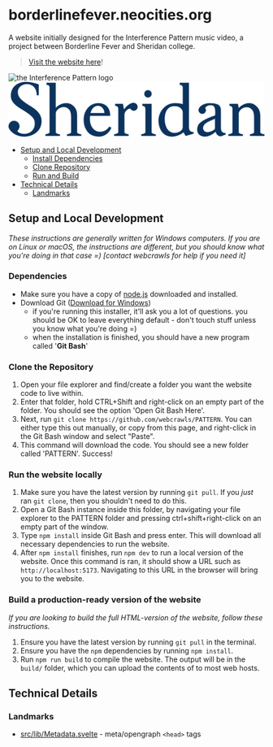 # borderlinefever.neocities.org

A website initially designed for the Interference Pattern music video, a project between Borderline Fever and Sheridan
college.

> [Visit the website here](https://borderlinefever.neocities.org)!

![the Interference Pattern logo](/static/logo/logo-colour.png)
![the Sheridan logo](/static/logo/sheridan-logo.png)

- [Setup and Local Development](#step-and-local-development)
  - [Install Dependencies](#)
  - [Clone Repository](#)
  - [Run and Build](#)
- [Technical Details](#)
  - [Landmarks](#)

## Setup and Local Development

_These instructions are generally written for Windows computers. If you are on Linux or macOS, the instructions are
different, but you should know what you're doing in that case =) [contact webcrawls for help if you need it]_

### Dependencies

- Make sure you have a copy of [node.js](https://nodejs.org/en/download/current) downloaded and installed.
- Download Git ([Download for Windows](https://git-scm.com/downloads))
    - if you're running this installer, it'll ask you a lot of questions. you should be OK to leave everything default -
      don't touch stuff unless you know what you're doing =)
    - when the installation is finished, you should have a new program called '**Git Bash**'

### Clone the Repository

1. Open your file explorer and find/create a folder you want the website code to live within.
2. Enter that folder, hold CTRL+Shift and right-click on an empty part of the folder. You should see the option 'Open
   Git
   Bash Here'.
3. Next, run `git clone https://github.com/webcrawls/PATTERN`. You can either type this out manually, or copy from this
   page, and right-click in the Git Bash window and select "Paste".
4. This command will download the code. You should see a new folder called 'PATTERN'. Success!

### Run the website locally

1. Make sure you have the latest version by running `git pull`. If you _just_ ran `git clone`, then you shouldn't need
   to do this.
2. Open a Git Bash instance inside this folder, by navigating your file explorer to the PATTERN folder and pressing
   ctrl+shift+right-click on an empty part of the window.
3. Type `npm install` inside Git Bash and press enter. This will download all necessary dependencies to run the website.
4. After `npm install` finishes, run `npm dev` to run a local version of the website. Once this command is ran, it
   should show a URL such as `http://localhost:5173`. Navigating to this URL in the browser will bring you to the
   website.

### Build a production-ready version of the website

_If you are looking to build the full HTML-version of the website, follow these instructions._

1. Ensure you have the latest version by running `git pull` in the terminal.
2. Ensure you have the `npm` dependencies by running `npm install`.
3. Run `npm run build` to compile the website. The output will be in the `build/` folder, which you can upload the
   contents of to most web hosts.

## Technical Details

### Landmarks

- [src/lib/Metadata.svelte](src/lib/Metadata.svelte) - meta/opengraph `<head>` tags